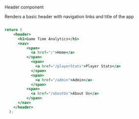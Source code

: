 Header component

Renders  a basic header with navigation links and title of the app

```jsx

return (
    <header>
      <h1>Game Time Analytics</h1>
      <nav>
          <span>
            <a href="/">Home</a>
          </span>
            <span>
              <a href="/playerStats">Player Stats</a>
            </span>
            <span>
              <a href="/admin">Admin</a>
            </span>
          <span>
            <a href="/aboutUs">About Us</a>
          </span>
      </nav>
    </header>
  );
```
